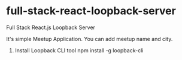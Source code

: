 # full-stack-react-loopback-server
Full Stack React.js Loopback Server

It's simple Meetup Application. You can add meetup name and city.

1) Install Loopback CLI tool
npm install -g loopback-cli
